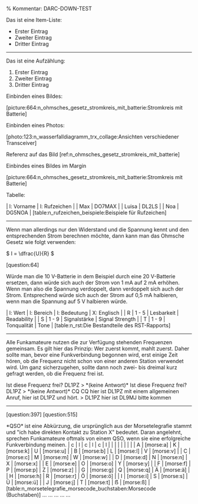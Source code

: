 % Kommentar: DARC-DOWN-TEST

Das ist eine Item-Liste: 

* Erster Eintrag
* Zweiter Eintrag
* Dritter Eintrag

---

Das ist eine Aufzählung: 

1. Erster Eintrag
2. Zweiter Eintrag
3. Dritter Eintrag

Einbinden eines Bildes:

[picture:664:n_ohmsches_gesetz_stromkreis_mit_batterie:Stromkreis mit Batterie]

Einbinden eines Photos: 

[photo:123:n_wasserfalldiagramm_trx_collage:Ansichten verschiedener Transceiver]

Referenz auf das Bild [ref:n_ohmsches_gesetz_stromkreis_mit_batterie]

Einbindes eines Bildes im Margin

<margin>
[picture:664:n_ohmsches_gesetz_stromkreis_mit_batterie:Stromkreis mit Batterie]
</margin>

Tabelle:

| l: Vorname | l: Rufzeichen |
| Max | DO7MAX |
| Luisa | DL2LS |
| Noa | DG5NOA |
[table:n_rufzeichen_beispiele:Beispiele für Rufzeichen]

---

Wenn man allerdings nur den Widerstand und die Spannung kennt und den entsprechenden Strom berechnen möchte, dann kann man das Ohmsche Gesetz wie folgt verwenden: 

$ I = \dfrac{U}{R} $

[question:64]

Würde man die 10 V-Batterie in dem Beispiel durch eine 20 V-Batterie ersetzen, dann würde sich auch der Strom von 1 mA auf 2 mA erhöhen. Wenn man also die Spannung verdoppelt, dann verdoppelt sich auch der Strom. Entsprechend würde sich auch der Strom auf 0,5 mA halbieren, wenn man die Spannung auf 5 V halbieren würde.

<webmargin>
| l: Wert | l: Bereich | l: Bedeutung | X: Englisch |
| R | 1 - 5 | Lesbarkeit | Readability |
| S | 1 - 9 | Signalstärke | Signal Strength |
| T | 1 - 9 | Tonqualität | Tone |
[table:n_rst:Die Bestandteile des RST-Rapports]
</webmargin>

---

Alle Funkamateure nutzen die zur Verfügung stehenden Frequenzen gemeinsam. Es gilt hier das Prinzip: Wer zuerst kommt, mahlt zuerst. Daher sollte man, bevor eine Funkverbindung begonnen wird, erst einige Zeit hören, ob die Frequenz nicht schon von einer anderen Station verwendet wird. Um ganz sicherzugehen, sollte dann noch zwei- bis dreimal kurz gefragt werden, ob die Frequenz frei ist.

<qso>
Ist diese Frequenz frei? DL1PZ
> *(keine Antwort)*
Ist diese Frequenz frei? DL1PZ
> *(keine Antwort)*
CQ CQ hier ist DL1PZ mit einem allgemeinen Anruf, hier ist DL1PZ und hört.
> DL1PZ hier ist DL9MJ bitte kommen
</qso>

---

[question:397]
[question:515]

<indepth>
*QSO* ist eine Abkürzung, die ursprünglich aus der Morsetelegrafie stammt und "ich habe direkten Kontakt zu Station X" bedeutet. Daran angelehnt, sprechen Funkamateure oftmals von einem QSO, wenn sie eine erfolgreiche Funkverbindung meinen.
</indepth>

<webmargin>
| c | l | c | l | c | l |
|  |  |  |  |  |  |
| A | [morse:a] | K | [morse:k] | U | [morse:u] |
| B | [morse:b] | L | [morse:l] | V | [morse:v] |
| C | [morse:c] | M | [morse:m] | W | [morse:w] |
| D | [morse:d] | N | [morse:n] | X | [morse:x] |
| E | [morse:e] | O | [morse:o] | Y | [morse:y] |
| F | [morse:f] | P | [morse:p] | Z | [morse:z] |
| G | [morse:g] | Q | [morse:q] | Ä | [morse:ä] |
| H | [morse:h] | R | [morse:r] | Ö | [morse:ö] |
| I | [morse:i] | S | [morse:s] | Ü | [morse:ü] |
| J | [morse:j] | T | [morse:t] | ẞ | [morse:ß] |
[table:n_morsetelegrafie_morsecode_buchstaben:Morsecode (Buchstaben)]
</webmargin>

<webtip>
...
</webtip>

 <latexonly>
 ...
 </latexonly>

 <webindepth>
 ...
 </webindepth>

 <webonly>
 ...
 </webonly>

 <tip>
 ...
 </tip>